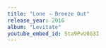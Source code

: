 ```yaml
---
title: "Lone - Breeze Out"
release_year: 2016
album: "Levitate"
youtube_embed_id: 5ta9PvU0G3I
---
```

